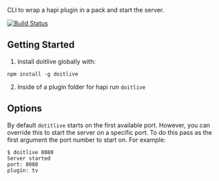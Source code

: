 CLI to wrap a hapi plugin in a pack and start the server.

[![Build Status](https://secure.travis-ci.org/wpreul/doitlive.svg)](http://travis-ci.org/wpreul/doitlive)

## Getting Started

1. Install doitlive globally with:

```
npm install -g doitlive
```

2. Inside of a plugin folder for hapi run `doitlive`


## Options

By default `dotitlive` starts on the first available port.  However, you can override this to start the server on a
specific port.  To do this pass as the first argument the port number to start on.  For example:


```
$ doitlive 8080
Server started
port: 8080
plugin: tv
```
